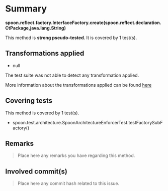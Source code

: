 # Summary
**spoon.reflect.factory.InterfaceFactory.create(spoon.reflect.declaration.CtPackage,java.lang.String)**

This method is **strong pseudo-tested**.
It is covered by 1 test(s). 


## Transformations applied

- null


The test suite was not able to detect any transformation applied.

More information about the transformations applied can be found [here](https://github.com/STAMP-project/pitest-descartes)

## Covering tests
This method is covered by 1 test(s).
* spoon.test.architecture.SpoonArchitectureEnforcerTest.testFactorySubFactory()


## Remarks
> Place here any remarks you have regarding this method.

## Involved commit(s)

> Place here any commit hash related to this issue.
